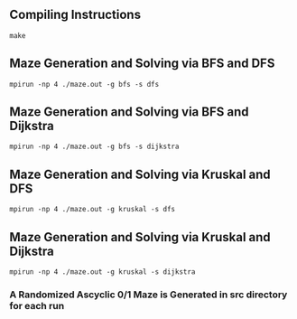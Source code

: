 ## Compiling Instructions

```
make
```

## Maze Generation and Solving via BFS and DFS

```
mpirun -np 4 ./maze.out -g bfs -s dfs
```

## Maze Generation and Solving via BFS and Dijkstra

```
mpirun -np 4 ./maze.out -g bfs -s dijkstra
```

## Maze Generation and Solving via Kruskal and DFS

```
mpirun -np 4 ./maze.out -g kruskal -s dfs
```

## Maze Generation and Solving via Kruskal and Dijkstra

```
mpirun -np 4 ./maze.out -g kruskal -s dijkstra
```

### A Randomized Ascyclic 0/1 Maze is Generated in src directory for each run


